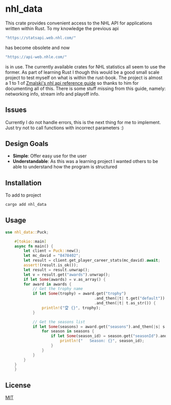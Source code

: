 # nhl_data

This crate provides convenient access to the NHL API for applications written within Rust. To my knowledge the previous api 
```bash
"https://statsapi.web.nhl.com/" 
```
has become obsolete and now 
```bash
"https://api-web.nhle.com/"
```
is in use. The currently available crates for NHL statistics all seem to use the former. 
As part of learning Rust I though this would be a good small scale project to test myself on what is within the rust-book. 
The project is almost a 1 to 1 of [Zmalski's nhl api reference guide](https://github.com/Zmalski/NHL-API-Reference) so thanks to him for documenting all of this.
There is some stuff missing from this guide, namely: networking info, stream info and playoff info. 
## Issues

Currently I do not handle errors, this is the next thing for me to implement. Just try not to call functions with incorrect parameters :) 


## Design Goals

* **Simple**: Offer easy use for the user 
* **Understandable**: As this was a learning project I wanted others to be able to understand how the program is structured

## Installation

To add to project 

```bash
cargo add nhl_data
```

## Usage

```rust
use nhl_data::Puck;

    #[tokio::main]
    async fn main() {
        let client = Puck::new();
        let mc_david = "8478402";
        let result = client.get_player_career_stats(mc_david).await;
        assert!(result.is_ok());
        let result = result.unwrap();
        let v = result.get("awards").unwrap();
        if let Some(awards) = v.as_array() {
        for award in awards {
            // Get the trophy name
            if let Some(trophy) = award.get("trophy")
                                       .and_then(|t| t.get("default"))
                                       .and_then(|t| t.as_str()) {
                println!("🏆 {}", trophy);
            }

            // Get the seasons list
            if let Some(seasons) = award.get("seasons").and_then(|s| s.as_array()) {
                for season in seasons {
                    if let Some(season_id) = season.get("seasonId").and_then(|id| id.as_u64()) {
                        println!("   Season: {}", season_id);
                    }
                }
            }
        }
    }      
    }
```

## License

[MIT](https://choosealicense.com/licenses/mit/)
